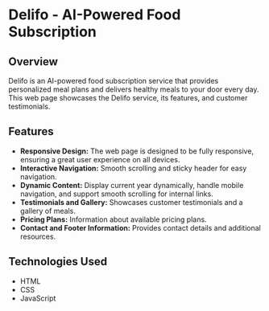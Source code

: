 # Delifo - AI-Powered Food Subscription

## Overview

Delifo is an AI-powered food subscription service that provides personalized meal plans and delivers healthy meals to your door every day. This web page showcases the Delifo service, its features, and customer testimonials.

## Features

- **Responsive Design:** The web page is designed to be fully responsive, ensuring a great user experience on all devices.
- **Interactive Navigation:** Smooth scrolling and sticky header for easy navigation.
- **Dynamic Content:** Display current year dynamically, handle mobile navigation, and support smooth scrolling for internal links.
- **Testimonials and Gallery:** Showcases customer testimonials and a gallery of meals.
- **Pricing Plans:** Information about available pricing plans.
- **Contact and Footer Information:** Provides contact details and additional resources.

## Technologies Used

- HTML
- CSS
- JavaScript
